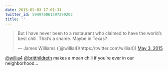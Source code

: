 ```yaml
---
date: 2015-05-03 17:01:31
twitter_id: 594970061397299202
title: ''
---
```


<blockquote class="twitter-tweet"><p lang="en" dir="ltr">But I have never been to a restaurant who claimed to have the world’s best chili. That’s a shame. Maybe in Texas?</p>&mdash; James Williams ([@willia4](https://twitter.com/willia4)) <a href="https://twitter.com/willia4/status/594928301434626048?ref_src=twsrc%5Etfw">May 3, 2015</a></blockquote>
<script async src="https://platform.twitter.com/widgets.js" charset="utf-8"></script>

[@willia4](https://twitter.com/willia4) [@britthildreth](https://twitter.com/britthildreth) makes a mean chili if you’re ever in our neighborhood…
